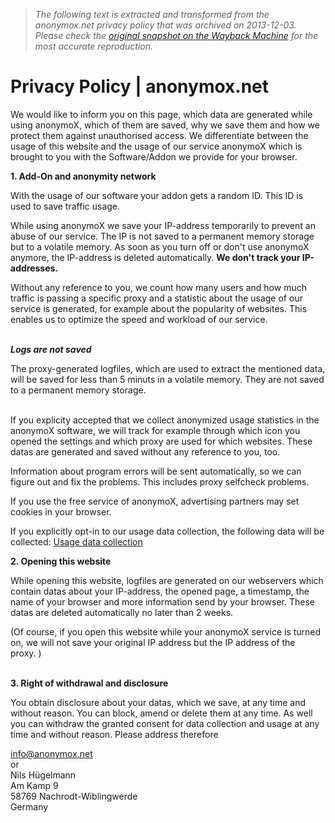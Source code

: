> *The following text is extracted and transformed from the anonymox.net privacy policy that was archived on 2013-12-03. Please check the [original snapshot on the Wayback Machine](https://web.archive.org/web/20131203094206id_/http%3A//www.anonymox.net/en/privacy-policy) for the most accurate reproduction.*

# Privacy Policy | anonymox.net

We would like to inform you on this page, which data are generated while using anonymoX, which of them are saved, why we save them and how we protect them against unauthorised access. We differentiate between the usage of this website and the usage of our service anonymoX which is brought to you with the Software/Addon we provide for your browser.

**1\. Add-On and anonymity network**

With the usage of our software your addon gets a random ID. This ID is used to save traffic usage.

While using anonymoX we save your IP-address temporarily to prevent an abuse of our service. The IP is not saved to a permanent memory storage but to a volatile memory. As soon as you turn off or don't use anonymoX anymore, the IP-address is deleted automatically. **We don't track your IP-addresses.**

Without any reference to you, we count how many users and how much traffic is passing a specific proxy and a statistic about the usage of our service is generated, for example about the popularity of websites. This enables us to optimize the speed and workload of our service.  
 

_**Logs are not saved**_

The proxy-generated logfiles, which are used to extract the mentioned data, will be saved for less than 5 minuts in a volatile memory. They are not saved to a permanent memory storage.  
 

If you explicity accepted that we collect anonymized usage statistics in the anonymoX software, we will track for example through which icon you opened the settings and which proxy are used for which websites. These datas are generated and saved without any reference to you, too.

Information about program errors will be sent automatically, so we can figure out and fix the problems. This includes proxy selfcheck problems.

If you use the free service of anonymoX, advertising partners may set cookies in your browser.

If you explicitly opt-in to our usage data collection, the following data will be collected: [Usage data collection](https://web.archive.org/en/usagecollectioninfo)

**2\. Opening this website**

While opening this website, logfiles are generated on our webservers which contain datas about your IP-address, the opened page, a timestamp, the name of your browser and more information send by your browser. These datas are deleted automatically no later than 2 weeks.

(Of course, if you open this website while your anonymoX service is turned on, we will not save your original IP address but the IP address of the proxy. )  
 

**3\. Right of withdrawal and disclosure**

You obtain disclosure about your datas, which we save, at any time and without reason. You can block, amend or delete them at any time. As well you can withdraw the granted consent for data collection and usage at any time and without reason. Please address therefore

[info@anonymox.net](mailto:info@anonymox.net?body=%0A)  
or  
Nils Hügelmann  
Am Kamp 9  
58769 Nachrodt-Wiblingwerde  
Germany

